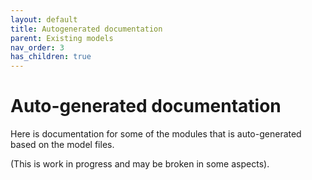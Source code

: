```yaml
---
layout: default
title: Autogenerated documentation
parent: Existing models
nav_order: 3
has_children: true
---
```


# Auto-generated documentation

Here is documentation for some of the modules that is auto-generated based on the model files.

(This is work in progress and may be broken in some aspects).